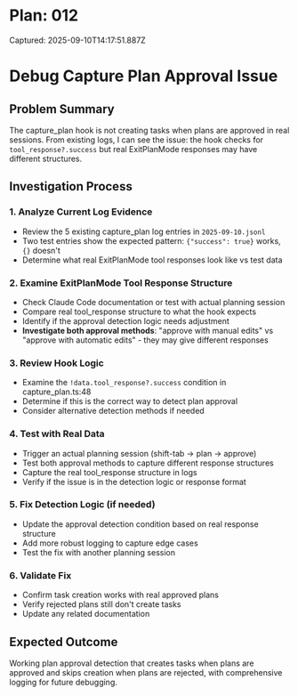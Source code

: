 # Plan: 012

Captured: 2025-09-10T14:17:51.887Z

# Debug Capture Plan Approval Issue

## Problem Summary
The capture_plan hook is not creating tasks when plans are approved in real sessions. From existing logs, I can see the issue: the hook checks for `tool_response?.success` but real ExitPlanMode responses may have different structures.

## Investigation Process

### 1. Analyze Current Log Evidence
- Review the 5 existing capture_plan log entries in `2025-09-10.jsonl`
- Two test entries show the expected pattern: `{"success": true}` works, `{}` doesn't
- Determine what real ExitPlanMode tool responses look like vs test data

### 2. Examine ExitPlanMode Tool Response Structure  
- Check Claude Code documentation or test with actual planning session
- Compare real tool_response structure to what the hook expects
- Identify if the approval detection logic needs adjustment
- **Investigate both approval methods**: "approve with manual edits" vs "approve with automatic edits" - they may give different responses

### 3. Review Hook Logic
- Examine the `!data.tool_response?.success` condition in capture_plan.ts:48
- Determine if this is the correct way to detect plan approval
- Consider alternative detection methods if needed

### 4. Test with Real Data
- Trigger an actual planning session (shift-tab → plan → approve)
- Test both approval methods to capture different response structures
- Capture the real tool_response structure in logs
- Verify if the issue is in the detection logic or response format

### 5. Fix Detection Logic (if needed)
- Update the approval detection condition based on real response structure
- Add more robust logging to capture edge cases
- Test the fix with another planning session

### 6. Validate Fix
- Confirm task creation works with real approved plans
- Verify rejected plans still don't create tasks
- Update any related documentation

## Expected Outcome
Working plan approval detection that creates tasks when plans are approved and skips creation when plans are rejected, with comprehensive logging for future debugging.